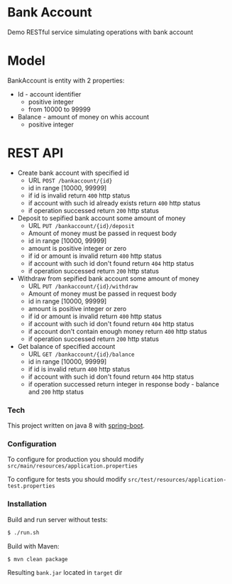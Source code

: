 # Bank Account

Demo RESTful service simulating operations with bank account

# Model
BankAccount is entity with 2 properties:
- Id - account identifier
   - positive integer
   - from 10000 to 99999
- Balance - amount of money on whis account
   - positive integer

# REST API

- Create bank account with specified id
  - URL `POST /bankaccount/{id}`
  - id in range [10000, 99999]
  - if id is invalid return `400` http status
  - if account with such id already exists return `400` http status
  - if operation successed return `200` http status
- Deposit to sepified bank account some amount of money
  - URL `PUT /bankaccount/{id}/deposit`
  - Amount of money must be passed in request body 
  - id in range [10000, 99999]
  - amount is positive integer or zero
  - if id or amount is invalid return `400` http status
  - if account with such id don't found return `404` http status
  - if operation successed return `200` http status
- Withdraw from sepified bank account some amount of money
  - URL `PUT /bankaccount/{id}/withdraw`
  - Amount of money must be passed in request body 
  - id in range [10000, 99999]
  - amount is positive integer or zero
  - if id or amount is invalid return `400` http status
  - if account with such id don't found return `404` http status
  - if account don't contain enough money return `400` http status
  - if operation successed return `200` http status
- Get balance of specified account
  - URL `GET /bankaccount/{id}/balance`
  - id in range [10000, 99999]
  - if id is invalid return `400` http status
  - if account with such id don't found return `404` http status
  - if operation successed return integer in response body - balance and `200` http status  

### Tech

This project written on java 8 with [spring-boot](https://spring.io/projects/spring-boot).

### Configuration

To configure for production you should modify `src/main/resources/application.properties`

To configure for tests you should modify `src/test/resources/application-test.properties`

### Installation

Build and run server without tests:
```sh
$ ./run.sh
```

Build with Maven:
```sh
$ mvn clean package
```
Resulting `bank.jar` located in `target` dir

 

